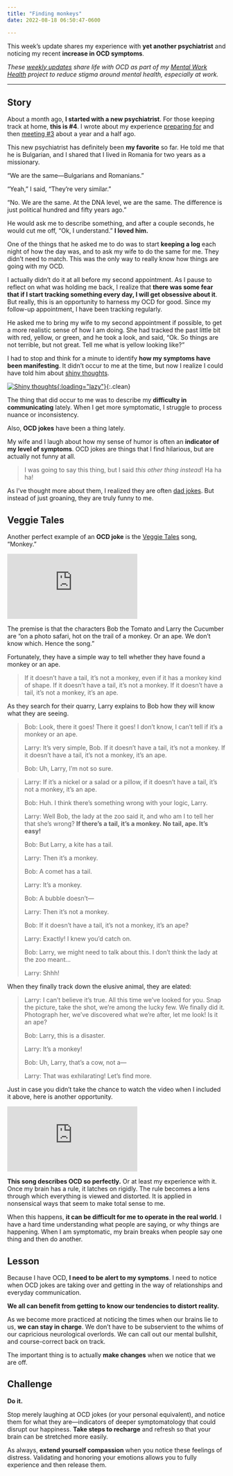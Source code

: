 ```yaml
---
title: "Finding monkeys"
date: 2022-08-18 06:50:47-0600

---
```


This week’s update shares my experience with **yet another psychiatrist** and noticing my recent **increase in OCD symptoms**.

_These [weekly updates](https://bennorris.com/tags/weekly-update/) share life with OCD as part of my [Mental Work Health](https://bennorris.com/mental-work-health) project to reduce stigma around mental health, especially at work._

***

## Story

About a month ago, **I started with a new psychiatrist**. For those keeping track at home, **this is #4**. I wrote about my experience [preparing for](https://bennorris.com/2021/03/17/waves-of-change) and then [meeting #3](https://bennorris.com/2021/03/22/enamored-with-notebooks) about a year and a half ago.

This new psychiatrist has definitely been **my favorite** so far. He told me that he is Bulgarian, and I shared that I lived in Romania for two years as a missionary.

“We are the same—Bulgarians and Romanians.”

“Yeah,” I said, “They’re very similar.”

“No. We are the same. At the DNA level, we are the same. The difference is just political hundred and fifty years ago.”

He would ask me to describe something, and after a couple seconds, he would cut me off, “Ok, I understand.” **I loved him.**

One of the things that he asked me to do was to start **keeping a log** each night of how the day was, and to ask my wife to do the same for me. They didn’t need to match. This was the only way to really know how things are going with my OCD.

I actually didn’t do it at all before my second appointment. As I pause to reflect on what was holding me back, I realize that **there was some fear that if I start tracking something every day, I will get obsessive about it**. But really, this is an opportunity to harness my OCD for good. Since my follow-up appointment, I have been tracking regularly.

He asked me to bring my wife to my second appointment if possible, to get a more realistic sense of how I am doing. She had tracked the past little bit with red, yellow, or green, and he took a look, and said, “Ok. So things are not terrible, but not great. Tell me what is yellow looking like?”

I had to stop and think for a minute to identify **how my symptoms have been manifesting**. It didn’t occur to me at the time, but now I realize I could have told him about [shiny thoughts](https://bennorris.com/2022/07/29/shiny-thoughts).

[![Shiny thoughts](https://media.bennorris.com/images/mentalworkhealth/posts/shiny-thoughts.jpg){:loading="lazy"}](https://bennorris.com/2022/07/29/shiny-thoughts){:.clean}

The thing that did occur to me was to describe my **difficulty in communicating** lately. When I get more symptomatic, I struggle to process nuance or inconsistency.

Also, **OCD jokes** have been a thing lately.

My wife and I laugh about how my sense of humor is often an **indicator of my level of symptoms**. OCD jokes are things that I find hilarious, but are actually not funny at all.

> I was going to say this thing, but I said *this other thing instead*! Ha ha ha!

As I’ve thought more about them, I realized they are often [dad jokes](https://en.wikipedia.org/wiki/Dad_joke). But instead of just groaning, they are truly funny to me.


## Veggie Tales

Another perfect example of an **OCD joke** is the [Veggie Tales](https://www.veggietales.com/) song, “Monkey.”

<div class="embed-responsive embed-responsive-4by3">
  <iframe class="embed-responsive-item" src="https://www.youtube-nocookie.com/embed/--szrOHtR6U" title="YouTube video player" frameborder="0" allow="accelerometer; autoplay; clipboard-write; encrypted-media; gyroscope; picture-in-picture" allowfullscreen></iframe>
</div>

The premise is that the characters Bob the Tomato and Larry the Cucumber are “on a photo safari, hot on the trail of a monkey. Or an ape. We don’t know which. Hence the song.”

Fortunately, they have a simple way to tell whether they have found a monkey or an ape.

> If it doesn’t have a tail, it’s not a monkey, even if it has a monkey kind of shape. If it doesn’t have a tail, it’s not a monkey. If it doesn’t have a tail, it’s not a monkey, it’s an ape.

As they search for their quarry, Larry explains to Bob how they will know what they are seeing.

> Bob: Look, there it goes! There it goes! I don’t know, I can’t tell if it’s a monkey or an ape.
> 
> Larry: It’s very simple, Bob. If it doesn’t have a tail, it’s not a monkey. If it doesn’t have a tail, it’s not a monkey, it’s an ape.
> 
> Bob: Uh, Larry, I’m not so sure.

> Larry: If it’s a nickel or a salad or a pillow, if it doesn’t have a tail, it’s not a monkey, it’s an ape.
> 
> Bob: Huh. I think there’s something wrong with your logic, Larry.
> 
> Larry: Well Bob, the lady at the zoo said it, and who am I to tell her that she’s wrong? **If there’s a tail, it’s a monkey. No tail, ape. It’s easy!**
> 
> Bob: But Larry, a kite has a tail.
> 
> Larry: Then it’s a monkey.
> 
> Bob: A comet has a tail.
> 
> Larry: It’s a monkey.
> 
> Bob: A bubble doesn’t—
> 
> Larry: Then it’s not a monkey.
> 
> Bob: If it doesn’t have a tail, it’s not a monkey, it’s an ape?
> 
> Larry: Exactly! I knew you’d catch on.
> 
> Bob: Larry, we might need to talk about this. I don’t think the lady at the zoo meant…
> 
> Larry: Shhh!

When they finally track down the elusive animal, they are elated:

> Larry: I can’t believe it’s true. All this time we’ve looked for you. Snap the picture, take the shot, we’re among the lucky few. We finally did it. Photograph her, we’ve discovered what we’re after, let me look! Is it an ape?
> 
> Bob: Larry, this is a disaster.
>
> Larry: It’s a monkey!
> 
> Bob: Uh, Larry, that’s a cow, not a—
> 
> Larry: That was exhilarating! Let’s find more.

Just in case you didn’t take the chance to watch the video when I included it above, here is another opportunity.

<div class="embed-responsive embed-responsive-4by3">
  <iframe class="embed-responsive-item" src="https://www.youtube-nocookie.com/embed/--szrOHtR6U" title="YouTube video player" frameborder="0" allow="accelerometer; autoplay; clipboard-write; encrypted-media; gyroscope; picture-in-picture" allowfullscreen></iframe>
</div>

**This song describes OCD so perfectly.** Or at least my experience with it. Once my brain has a rule, it latches on rigidly. The rule becomes a lens through which everything is viewed and distorted. It is applied in nonsensical ways that seem to make total sense to me.

When this happens, **it can be difficult for me to operate in the real world**. I have a hard time understanding what people are saying, or why things are happening. When I am symptomatic, my brain breaks when people say one thing and then do another.


## Lesson

Because I have OCD, **I need to be alert to my symptoms**. I need to notice when OCD jokes are taking over and getting in the way of relationships and everyday communication.

**We all can benefit from getting to know our tendencies to distort reality.**

As we become more practiced at noticing the times when our brains lie to us, **we can stay in charge**. We don’t have to be subservient to the whims of our capricious neurological overlords. We can call out our mental bullshit, and course-correct back on track.

The important thing is to actually **make changes** when we notice that we are off.


## Challenge

**Do it.**

Stop merely laughing at OCD jokes (or your personal equivalent), and notice them for what they are—indicators of deeper symptomatology that could disrupt our happiness. **Take steps to recharge** and refresh so that your brain can be stretched more easily.

As always, **extend yourself compassion** when you notice these feelings of distress. Validating and honoring your emotions allows you to fully experience and then release them.




